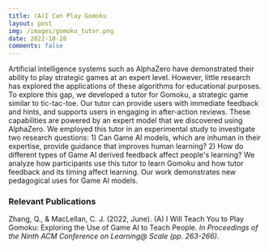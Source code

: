 ```yaml
---
title: (A)I Can Play Gomoku
layout: post
img: /images/gomoku_tutor.png
date: 2022-10-28
comments: false
---
```


Artificial intelligence systems such as AlphaZero have demonstrated their ability to play strategic games at an expert level. However, little research has explored the applications of these algorithms for educational purposes. To explore this gap, we developed a tutor for Gomoku, a strategic game similar to tic-tac-toe. Our tutor can provide users with immediate feedback and hints, and supports users in engaging in after-action reviews. These capabilities are powered by an expert model that we discovered using AlphaZero. We employed this tutor in an experimental study to investigate two research questions: 1) Can Game AI models, which are inhuman in their expertise, provide guidance that improves human learning? 2) How do different types of Game AI derived feedback affect people's learning? We analyze how participants use this tutor to learn Gomoku and how tutor feedback and its timing affect learning. Our work demonstrates new pedagogical uses for Game AI models.

### Relevant Publications
Zhang, Q., & MacLellan, C. J. (2022, June). (A) I Will Teach You to Play Gomoku: Exploring the Use of Game AI to Teach People. _In Proceedings of the Ninth ACM Conference on Learning@ Scale (pp. 263-266)_.[<i class="far fa-file-pdf"></i>][zhang-L@S-2022][<i class="fab fa-youtube"></i>][zhang-L@S-2022-demo]

[zhang-L@S-2022-demo]: https://dl.acm.org/doi/abs/10.1145/3491140.3528331
[zhang-L@S-2022]: /files/(A)I-WIll-Teach-You-To-Play-Gomoku.pdf
